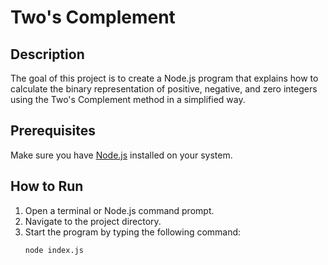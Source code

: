 # Two's Complement

## Description
The goal of this project is to create a Node.js program that explains
how to calculate the binary representation of positive, negative, and zero integers
using the Two's Complement method in a simplified way.

## Prerequisites
Make sure you have [Node.js](https://nodejs.org/en) installed on your system.

## How to Run
1. Open a terminal or Node.js command prompt.
2. Navigate to the project directory.
3. Start the program by typing the following command:
   ```bash
   node index.js
